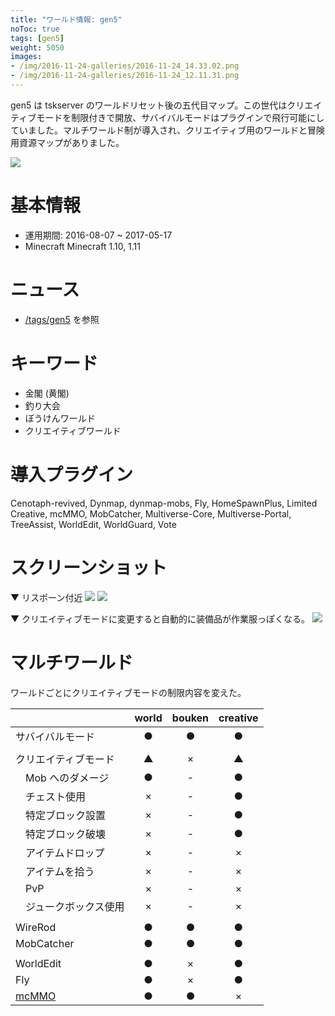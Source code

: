 ```yaml
---
title: "ワールド情報: gen5"
noToc: true
tags: [gen5]
weight: 5050
images:
- /img/2016-11-24-galleries/2016-11-24_14.33.02.png
- /img/2016-11-24-galleries/2016-11-24_12.11.31.png
---
```


gen5 は tskserver のワールドリセット後の五代目マップ。この世代はクリエイティブモードを制限付きで開放、サバイバルモードはプラグインで飛行可能にしていました。マルチワールド制が導入され、クリエイティブ用のワールドと冒険用資源マップがありました。

![](/img/2016-11-24-galleries/2016-11-24_14.33.02.png)

# 基本情報
- 運用期間: 2016-08-07 ~ 2017-05-17
- Minecraft Minecraft 1.10, 1.11

# ニュース
- [/tags/gen5](/tags/gen5) を参照

# キーワード
- 金閣 (黄閣)
- 釣り大会
- ぼうけんワールド
- クリエイティブワールド

# 導入プラグイン
Cenotaph-revived, Dynmap, dynmap-mobs, Fly, HomeSpawnPlus, Limited Creative, mcMMO, MobCatcher, Multiverse-Core, Multiverse-Portal, TreeAssist, WorldEdit, WorldGuard, Vote

# スクリーンショット
▼ リスポーン付近
![](/img/2016-11-24-galleries/2016-11-24_14.33.02.png)
![](/img/2016-11-24-galleries/2016-11-24_12.11.31.png)

▼ クリエイティブモードに変更すると自動的に装備品が作業服っぽくなる。
![](/img/gen5/2016-08-08_23.42.28.png)

# マルチワールド
ワールドごとにクリエイティブモードの制限内容を変えた。

|                       | world | bouken | creative |
|:----------------------|:-----:|:------:|:--------:|
|サバイバルモード       | ●    | ●     | ●       |
|                       |       |        |          |
|クリエイティブモード   | ▲    | ×     | ▲       |
|　Mob へのダメージ     | ●    | -      | ●       |
|　チェスト使用         | ×    | -      | ●       |
|　特定ブロック設置     | ×    | -      | ●       |
|　特定ブロック破壊     | ×    | -      | ●       |
|　アイテムドロップ     | ×    | -      | ×       |
|　アイテムを拾う       | ×    | -      | ×       |
|　PvP                  | ×    | -      | ×       |
|　ジュークボックス使用 | ×    | -      | ×       |
|                       |       |        |          |
|WireRod                | ●    | ●     | ●       |
|MobCatcher             | ●    | ●     | ●       |
|                       |       |        |          |
|WorldEdit              | ●    | ×     | ●       |
|Fly                    | ●    | ×     | ●       |
|[mcMMO](/mcMMO)        | ●    | ●     | ×       |

